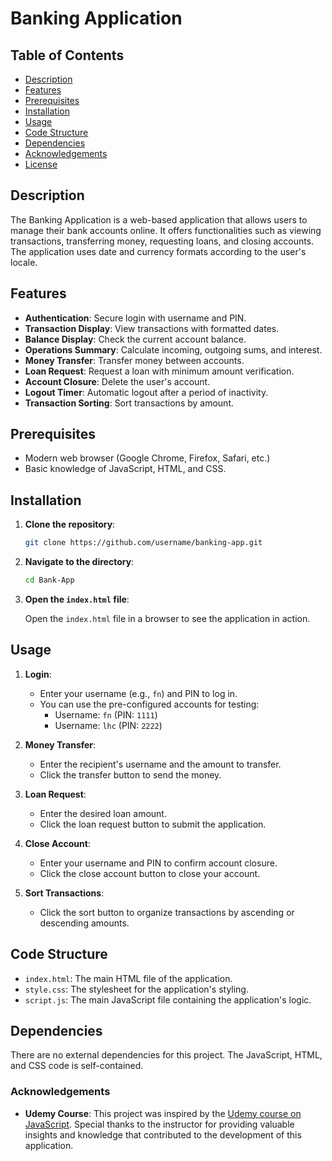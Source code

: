 # Banking Application

## Table of Contents

- [Description](#description)
- [Features](#features)
- [Prerequisites](#prerequisites)
- [Installation](#installation)
- [Usage](#usage)
- [Code Structure](#code-structure)
- [Dependencies](#dependencies)
- [Acknowledgements](#Acknowledgements)
- [License](#license)

## Description

The Banking Application is a web-based application that allows users to manage their bank accounts online. It offers functionalities such as viewing transactions, transferring money, requesting loans, and closing accounts. The application uses date and currency formats according to the user's locale.

## Features

- **Authentication**: Secure login with username and PIN.
- **Transaction Display**: View transactions with formatted dates.
- **Balance Display**: Check the current account balance.
- **Operations Summary**: Calculate incoming, outgoing sums, and interest.
- **Money Transfer**: Transfer money between accounts.
- **Loan Request**: Request a loan with minimum amount verification.
- **Account Closure**: Delete the user's account.
- **Logout Timer**: Automatic logout after a period of inactivity.
- **Transaction Sorting**: Sort transactions by amount.

## Prerequisites

- Modern web browser (Google Chrome, Firefox, Safari, etc.)
- Basic knowledge of JavaScript, HTML, and CSS.

## Installation

1. **Clone the repository**:

   ```bash
   git clone https://github.com/username/banking-app.git
   ```

2. **Navigate to the directory**:

   ```bash
   cd Bank-App
   ```

3. **Open the `index.html` file**:

   Open the `index.html` file in a browser to see the application in action.

## Usage

1. **Login**:

   - Enter your username (e.g., `fn`) and PIN to log in.
   - You can use the pre-configured accounts for testing:
     - Username: `fn` (PIN: `1111`)
     - Username: `lhc` (PIN: `2222`)

2. **Money Transfer**:

   - Enter the recipient's username and the amount to transfer.
   - Click the transfer button to send the money.

3. **Loan Request**:

   - Enter the desired loan amount.
   - Click the loan request button to submit the application.

4. **Close Account**:

   - Enter your username and PIN to confirm account closure.
   - Click the close account button to close your account.

5. **Sort Transactions**:

   - Click the sort button to organize transactions by ascending or descending amounts.

## Code Structure

- `index.html`: The main HTML file of the application.
- `style.css`: The stylesheet for the application's styling.
- `script.js`: The main JavaScript file containing the application's logic.

## Dependencies

There are no external dependencies for this project. The JavaScript, HTML, and CSS code is self-contained.

### Acknowledgements

- **Udemy Course**: This project was inspired by the [Udemy course on JavaScript](https://www.udemy.com/share/101WeY3@lYNIT8YI9vLYSHtIilYx6ZUxBPyX-SEMuJ6j0tPuKGQ6N5XL5OacYiJNtgx7_mNnDA==/). Special thanks to the instructor for providing valuable insights and knowledge that contributed to the development of this application.